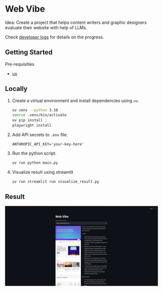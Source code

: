 # Web Vibe

Idea: Create a project that helps content writers and graphic designers evaluate their website with help of LLMs.

Check [developer logs](./Developer%20Logs.md) for details on the progress.

## Getting Started

Pre-requisities

- [uv](https://docs.astral.sh/uv/)

## Locally

1. Create a virtual environment and install dependencies using `uv`.

    ```bash
    uv venv --python 3.10
    source .venv/bin/activate
    uv pip install .
    playwright install
    ```

2. Add API secrets to `.env` file.

    ```text
    ANTHROPIC_API_KEY='your-key-here'
    ```

3. Run the python script.

    ```bash
    uv run python main.py
    ```

4. Visualize result using streamlit

    ```bash
    uv run streamlit run visualize_result.py
    ```

## Result

![example](assets/example.png)
